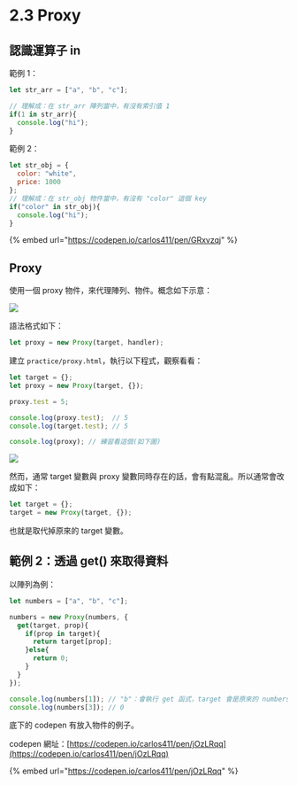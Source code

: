 # 2.3 Proxy

## 認識運算子 in

範例 1：

```javascript
let str_arr = ["a", "b", "c"];

// 理解成：在 str_arr 陣列當中，有沒有索引值 1
if(1 in str_arr){
  console.log("hi");
}
```

範例 2：

```javascript
let str_obj = {
  color: "white",
  price: 1000
};
// 理解成：在 str_obj 物件當中，有沒有 "color" 這個 key
if("color" in str_obj){
  console.log("hi");
}
```



{% embed url="https://codepen.io/carlos411/pen/GRxvzqj" %}



## Proxy

使用一個 proxy 物件，來代理陣列、物件。概念如下示意：

![](../.gitbook/assets/proxy\_concept.png)

語法格式如下：

```javascript
let proxy = new Proxy(target, handler);
```



建立 `practice/proxy.html`，執行以下程式，觀察看看：

```javascript
let target = {};
let proxy = new Proxy(target, {});

proxy.test = 5;

console.log(proxy.test);  // 5
console.log(target.test); // 5

console.log(proxy); // 練習看這個(如下圖)
```

![](../.gitbook/assets/proxy\_console.png)





然而，通常 target 變數與 proxy 變數同時存在的話，會有點混亂。所以通常會改成如下：

```javascript
let target = {};
target = new Proxy(target, {});
```

也就是取代掉原來的 target 變數。



## 範例 2：透過 get() 來取得資料

以陣列為例：

```javascript
let numbers = ["a", "b", "c"];

numbers = new Proxy(numbers, {
  get(target, prop){
    if(prop in target){
      return target[prop];
    }else{
      return 0;
    }
  }
});

console.log(numbers[1]); // "b"：會執行 get 函式，target 會是原來的 numbers 資料，prop 會是這邊代入的 1。
console.log(numbers[3]); // 0
```



底下的 codepen 有放入物件的例子。

codepen 網址：[https://codepen.io/carlos411/pen/jOzLRqq](https://codepen.io/carlos411/pen/jOzLRqq)

{% embed url="https://codepen.io/carlos411/pen/jOzLRqq" %}


